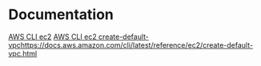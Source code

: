 # Documentation
[AWS CLI ec2](https://docs.aws.amazon.com/cli/latest/reference/ec2/)
[AWS CLI ec2 create-default-vpc]()https://docs.aws.amazon.com/cli/latest/reference/ec2/create-default-vpc.html
